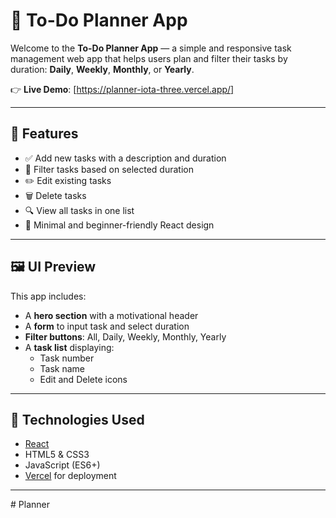 # 📝 To-Do Planner App

Welcome to the **To-Do Planner App** — a simple and responsive task management web app that helps users plan and filter their tasks by duration: **Daily**, **Weekly**, **Monthly**, or **Yearly**.

👉 **Live Demo**: [https://planner-iota-three.vercel.app/]

---

## 📌 Features

- ✅ Add new tasks with a description and duration
- 📅 Filter tasks based on selected duration
- ✏️ Edit existing tasks
- 🗑️ Delete tasks
- 🔍 View all tasks in one list
- 🎯 Minimal and beginner-friendly React design

---

## 🖼️ UI Preview

This app includes:

- A **hero section** with a motivational header
- A **form** to input task and select duration
- **Filter buttons**: All, Daily, Weekly, Monthly, Yearly
- A **task list** displaying:
  - Task number
  - Task name
  - Edit and Delete icons

---

## 🚀 Technologies Used

- [React](https://reactjs.org/)
- HTML5 & CSS3
- JavaScript (ES6+)
- [Vercel](https://vercel.com/) for deployment

---

#   P l a n n e r  
 